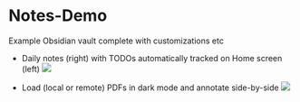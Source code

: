 # Notes-Demo

Example Obsidian vault complete with customizations etc

- Daily notes (right) with TODOs automatically tracked on Home screen (left)
  ![](screenshot-2023-02-19-202901@2x.png)

- Load (local or remote) PDFs in dark mode and annotate side-by-side
![](screenshot-2023-02-19-203851@2x.png)